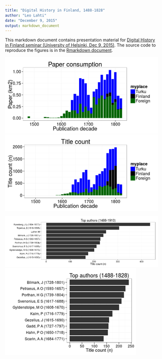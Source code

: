 ```yaml
---
title: "Digital History in Finland, 1488-1828"
author: "Leo Lahti"
date: "December 9, 2015"
output: markdown_document
---
```


This markdown document contains presentation material for [Digital History in Finland seminar (University of Helsinki, Dec 9, 2015)](http://blogs.helsinki.fi/mstolone/2015/09/21/call-for-papers-digital-history-in-finland-wednesday-9-12-2015/). The source code to reproduce the figures is in the [Rmarkdown document](https://github.com/rOpenGov/fennica/blob/master/inst/examples/20151209-HelsinkiDH.Rmd).




![plot of chunk 20150912-HDH-TurkuVSOthers](figure/20150912-HDH-TurkuVSOthers-1.png) ![plot of chunk 20150912-HDH-TurkuVSOthers](figure/20150912-HDH-TurkuVSOthers-2.png) 



![plot of chunk 20150912-HDH-Author](figure/20150912-HDH-Author-1.png) ![plot of chunk 20150912-HDH-Author](figure/20150912-HDH-Author-2.png) 
